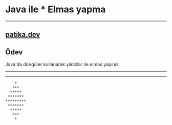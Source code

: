 # Java ile * Elmas yapma 

---------------------------------

[patika.dev](https://patika.dev)
--------------------------------

## Ödev 

Java'da döngüler kullanarak yıldızlar ile elmas yapınız.


***

***

        *
       ***
      *****
     *******
    *********
     *******
      *****
       ***
        *

